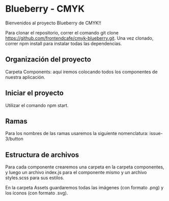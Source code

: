# Blueberry - CMYK

Bienvenidos al proyecto Blueberry de CMYK!!

Para clonar el repositorio, correr el comando git clone https://github.com/frontendcafe/cmyk-blueberry.git.
Una vez clonado, correr npm install para instalar todas las dependencias.


## Organización del proyecto

Carpeta Components: aquí iremos colocando todos los componentes de nuestra aplicación.


## Iniciar el proyecto
Utilizar el comando npm start.


## Ramas
Para los nombres de las ramas usaremos la siguiente nomenclatura: issue-3/button

## Estructura de archivos
Para cada componente crearemos una carpeta en la carpeta componentes, y luego un archivo index.js para el componente mismo y un archivo styles.scss para sus estilos. 

En la carpeta Assets guardaremos todas las imágenes (con formato .png) y los íconos (con formato .svg). 
